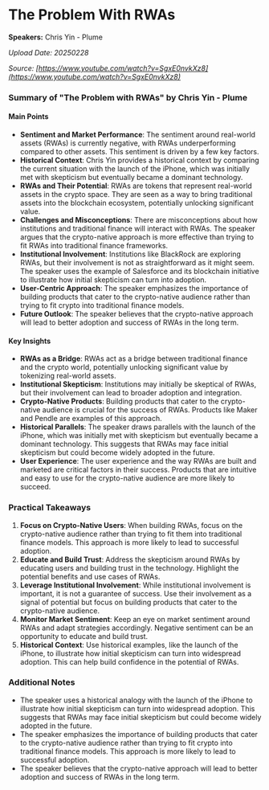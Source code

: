 # The Problem With RWAs

**Speakers:** Chris Yin - Plume


*Upload Date: 20250228*

*Source: [https://www.youtube.com/watch?v=SgxE0nvkXz8](https://www.youtube.com/watch?v=SgxE0nvkXz8)*

### Summary of "The Problem with RWAs" by Chris Yin - Plume

#### Main Points
- **Sentiment and Market Performance**: The sentiment around real-world assets (RWAs) is currently negative, with RWAs underperforming compared to other assets. This sentiment is driven by a few key factors.
- **Historical Context**: Chris Yin provides a historical context by comparing the current situation with the launch of the iPhone, which was initially met with skepticism but eventually became a dominant technology.
- **RWAs and Their Potential**: RWAs are tokens that represent real-world assets in the crypto space. They are seen as a way to bring traditional assets into the blockchain ecosystem, potentially unlocking significant value.
- **Challenges and Misconceptions**: There are misconceptions about how institutions and traditional finance will interact with RWAs. The speaker argues that the crypto-native approach is more effective than trying to fit RWAs into traditional finance frameworks.
- **Institutional Involvement**: Institutions like BlackRock are exploring RWAs, but their involvement is not as straightforward as it might seem. The speaker uses the example of Salesforce and its blockchain initiative to illustrate how initial skepticism can turn into adoption.
- **User-Centric Approach**: The speaker emphasizes the importance of building products that cater to the crypto-native audience rather than trying to fit crypto into traditional finance models.
- **Future Outlook**: The speaker believes that the crypto-native approach will lead to better adoption and success of RWAs in the long term.

#### Key Insights
- **RWAs as a Bridge**: RWAs act as a bridge between traditional finance and the crypto world, potentially unlocking significant value by tokenizing real-world assets.
- **Institutional Skepticism**: Institutions may initially be skeptical of RWAs, but their involvement can lead to broader adoption and integration.
- **Crypto-Native Products**: Building products that cater to the crypto-native audience is crucial for the success of RWAs. Products like Maker and Pendle are examples of this approach.
- **Historical Parallels**: The speaker draws parallels with the launch of the iPhone, which was initially met with skepticism but eventually became a dominant technology. This suggests that RWAs may face initial skepticism but could become widely adopted in the future.
- **User Experience**: The user experience and the way RWAs are built and marketed are critical factors in their success. Products that are intuitive and easy to use for the crypto-native audience are more likely to succeed.

### Practical Takeaways
1. **Focus on Crypto-Native Users**: When building RWAs, focus on the crypto-native audience rather than trying to fit them into traditional finance models. This approach is more likely to lead to successful adoption.
2. **Educate and Build Trust**: Address the skepticism around RWAs by educating users and building trust in the technology. Highlight the potential benefits and use cases of RWAs.
3. **Leverage Institutional Involvement**: While institutional involvement is important, it is not a guarantee of success. Use their involvement as a signal of potential but focus on building products that cater to the crypto-native audience.
4. **Monitor Market Sentiment**: Keep an eye on market sentiment around RWAs and adapt strategies accordingly. Negative sentiment can be an opportunity to educate and build trust.
5. **Historical Context**: Use historical examples, like the launch of the iPhone, to illustrate how initial skepticism can turn into widespread adoption. This can help build confidence in the potential of RWAs.

### Additional Notes
- The speaker uses a historical analogy with the launch of the iPhone to illustrate how initial skepticism can turn into widespread adoption. This suggests that RWAs may face initial skepticism but could become widely adopted in the future.
- The speaker emphasizes the importance of building products that cater to the crypto-native audience rather than trying to fit crypto into traditional finance models. This approach is more likely to lead to successful adoption.
- The speaker believes that the crypto-native approach will lead to better adoption and success of RWAs in the long term.